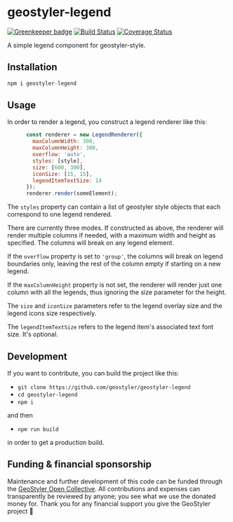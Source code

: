 # geostyler-legend

[![Greenkeeper badge](https://badges.greenkeeper.io/geostyler/geostyler-legend.svg)](https://greenkeeper.io/)
[![Build Status](https://travis-ci.com/geostyler/geostyler-legend.svg?branch=master)](https://travis-ci.com/geostyler/geostyler-legend)
[![Coverage Status](https://coveralls.io/repos/github/geostyler/geostyler-legend/badge.svg?branch=master)](https://coveralls.io/github/geostyler/geostyler-legend?branch=master)

A simple legend component for geostyler-style.


## Installation

```javascript static
npm i geostyler-legend
```

## Usage

In order to render a legend, you construct a legend renderer like this:

```javascript
      const renderer = new LegendRenderer({
        maxColumnWidth: 300,
        maxColumnHeight: 300,
        overflow: 'auto',
        styles: [style],
        size: [600, 300],
        iconSize: [15, 15],
        legendItemTextSize: 14
      });
      renderer.render(someElement);
```

The `styles` property can contain a list of geostyler style objects that
each correspond to one legend rendered.

There are currently three modes. If constructed as above, the renderer will
render multiple columns if needed, with a maximum width and height as specified.
The columns will break on any legend element.

If the `overflow` property is set to `'group'`, the columns will break on
legend boundaries only, leaving the rest of the column empty if starting
on a new legend.

If the `maxColumnHeight` property is not set, the renderer will render just
one column with all the legends, thus ignoring the size parameter for the height.

The `size` and `iconSize` parameters refer to the legend overlay size and the legend icons size respectively.

The `legendItemTextSize` refers to the legend item's associated text font size. It's optional.

## Development

If you want to contribute, you can build the project like this:

* `git clone https://github.com/geostyler/geostyler-legend`
* `cd geostyler-legend`
* `npm i`

and then

* `npm run build`

in order to get a production build.

## <a name="funding"></a>Funding & financial sponsorship

Maintenance and further development of this code can be funded through the
[GeoStyler Open Collective](https://opencollective.com/geostyler). All contributions and
expenses can transparently be reviewed by anyone; you see what we use the donated money for.
Thank you for any financial support you give the GeoStyler project 💞

